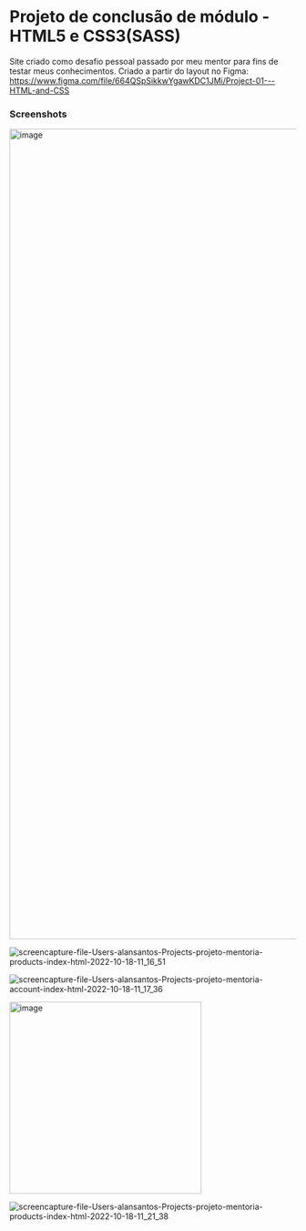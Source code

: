 # Projeto de conclusão de módulo - HTML5 e CSS3(SASS)

Site criado como desafio pessoal passado por meu mentor para fins de testar meus conhecimentos.
Criado a partir do layout no Figma: https://www.figma.com/file/664QSpSikkwYgawKDC1JMi/Project-01---HTML-and-CSS

### Screenshots

<img width="1423" alt="image" src="https://user-images.githubusercontent.com/100851091/196456002-491322e8-e3fe-4f19-8a60-b5a48dfd74e7.png">

![screencapture-file-Users-alansantos-Projects-projeto-mentoria-products-index-html-2022-10-18-11_16_51](https://user-images.githubusercontent.com/100851091/196456218-64a76156-edd5-40a3-a26a-62fb15fb4811.png)

![screencapture-file-Users-alansantos-Projects-projeto-mentoria-account-index-html-2022-10-18-11_17_36](https://user-images.githubusercontent.com/100851091/196456405-cbdb9c70-8176-4e85-8d67-c6ea795b5bac.png)

<img width="337" alt="image" src="https://user-images.githubusercontent.com/100851091/196457150-6e5111de-9833-4a53-a228-737c7a1e2efc.png">

![screencapture-file-Users-alansantos-Projects-projeto-mentoria-products-index-html-2022-10-18-11_21_38](https://user-images.githubusercontent.com/100851091/196457377-c839fc54-075b-444d-831b-912ae75584f2.png)

